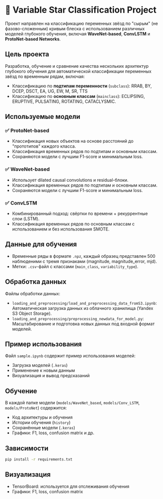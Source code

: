# 🌌 Variable Star Classification Project

Проект направлен на классификацию переменных звёзд по "сырым" (не фазово-сложенным) кривым блеска с использованием различных моделей глубокого обучения, включая **WaveNet-based**, **ConvLSTM** и **ProtoNet-based Networks**.

## Цель проекта

Разработка, обучение и сравнение качества нескольких архитектур глубокого обучения для автоматической классификации переменных звёзд по временным рядам, включая:

- Классификацию по **подтипам переменности** (`subclass`): RRAB, BY, DCEP, DSCT, EA, UG, EW, M, SR, TTS
- Классификацию по **основным классам** (`mainclass`): ECLIPSING, ERUPTIVE, PULSATING, ROTATING, CATACLYSMIC.

## Используемые модели

### ✅ ProtoNet-based
- Классификация новых объектов на основе расстояний до "прототипов" каждого класса.
- Классификация временных рядов по подтипам и основным классам.
- Сохраняются модели с лучшим F1-score и минимальным loss.

### ✅ WaveNet-based
- Использует dilated causal convolutions и residual-блоки.
- Классификация временных рядов по подтипам и основным классам.
- Сохраняются модели с лучшим F1-score и минимальным loss.

### ✅ ConvLSTM
- Комбинированный подход: свёртки по времени + рекуррентные слои (LSTM).
- Классификация временных рядов по основным классам с использованием и без использования SMOTE.

## Данные для обучения

- Временные ряды в формате `.npz`, каждый образец представлен 500 наблюденими с тремя признаками (magnitude, magnitude_error, mjd).
- Метки: `.csv`-файл с классами (`main_class`, `variability_type`).

## Обработка данных

Файлы обработки данных:

- `loading_and_preprocessing/load_and_preprocessing_data_fromS3.ipynb`: Автоматическая загрузка данных из облачного хранилища (Yandex S3 Object Storage).
- `loading_and_preprocessing/preprocessing_newdata_for_model.py`: Масштабирование и подготовка новых данных под входной формат моделей.

## Пример использования

Файл `sample.ipynb` содержит пример использования моделей:

- Загрузка моделей (`.keras`)
- Применение к новым данным
- Визуализация и вывод предсказаний

## Обучение

В каждой папке модели (`models/WaveNet_based`, `models/Conv_LSTM`, `models/ProtoNet`) содержится:

- Код архитектуры и обучения
- Истории обучения (`history`)
- Сохранённые модели (`.keras`)
- Графики: F1, loss, confusion matrix и др.

## Зависимости

```bash
pip install -r requirements.txt
```

## Визуализация

- TensorBoard: используется для отслеживания обучения
- Графики: F1, loss, confusion matrix